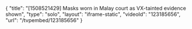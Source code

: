 {
    "title": "[1508521429] Masks worn in Malay court as VX-tainted evidence shown",
    "type": "solo",
    "layout": "iframe-static",
    "videoId": "123185656",
    "url": "\/tvpembed\/123185656"
}
